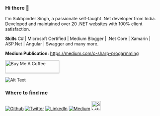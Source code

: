 ### Hi there 👋

I'm Sukhpinder Singh, a passionate self-taught .Net developer from India. Developed and maintained over 20 .NET websites with 100% client satisfaction.

**Skills**
C# | Microsoft Certified | Medium Blogger | .Net Core | Xamarin | ASP.Net | Angular | Swagger and many more.

**Medium Publication:** https://medium.com/c-sharp-progarmming

<a href="https://www.buymeacoffee.com/sukhpindersingh" target="_blank"><img src="https://www.buymeacoffee.com/assets/img/custom_images/orange_img.png" alt="Buy Me A Coffee" style="height: 41px !important;width: 174px !important;box-shadow: 0px 3px 2px 0px rgba(190, 190, 190, 0.5) !important;-webkit-box-shadow: 0px 3px 2px 0px rgba(190, 190, 190, 0.5) !important;" ></a>

![Alt Text](https://media.giphy.com/media/ZVik7pBtu9dNS/giphy.gif)


<h3>Where to find me</h3>
<p><a href="https://github.com/ssukhpinder" target="_blank"><img alt="Github" src="https://img.shields.io/badge/GitHub-%2312100E.svg?&style=for-the-badge&logo=Github&logoColor=white" /></a> <a href="https://twitter.com/sukhsukhpinder" target="_blank"><img alt="Twitter" src="https://img.shields.io/badge/twitter-%231DA1F2.svg?&style=for-the-badge&logo=twitter&logoColor=white" /></a> <a href="https://www.linkedin.com/in/sukhpinder-singh" target="_blank"><img alt="LinkedIn" src="https://img.shields.io/badge/linkedin-%230077B5.svg?&style=for-the-badge&logo=linkedin&logoColor=white" /></a> <a href="https://medium.com/@singhsukhpinder" target="_blank"><img alt="Medium" src="https://img.shields.io/badge/medium-%2312100E.svg?&style=for-the-badge&logo=medium&logoColor=white" /></a>
<a href="https://dev.to/ssukhpinder">
  <img src="https://d2fltix0v2e0sb.cloudfront.net/dev-badge.svg" alt="Sukhpinder Singh's DEV Community Profile" height="30" width="30">
</a>
  </p>
        
